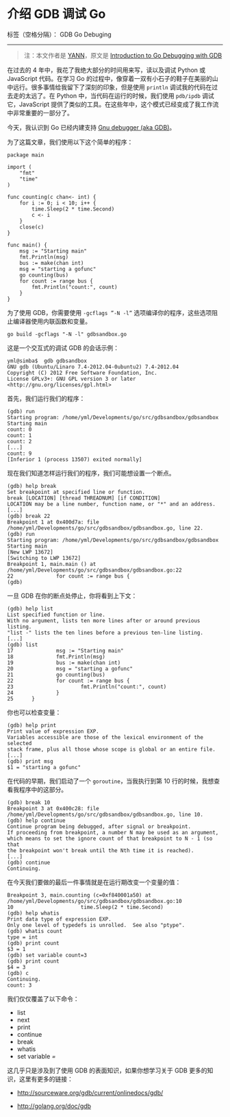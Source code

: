 # 介绍 GDB 调试 Go

标签（空格分隔）： GDB Go Debuging

---

> 注：本文作者是 [YANN][1]，原文是 [Introduction to Go Debugging with GDB][2]

在过去的 4 年中，我花了我绝大部分的时间用来写，读以及调试  Python 或 JavaScript 代码。在学习 Go 的过程中，像穿着一双有小石子的鞋子在美丽的山中远行。很多事情给我留下了深刻的印象，但是使用 `println` 调试我的代码在过去走的太远了。在 Python 中，当代码在运行的时候，我们使用 `pdb/ipdb` 调试它，JavaScript 提供了类似的工具。在这些年中，这个模式已经变成了我工作流中非常重要的一部分了。

今天，我认识到 Go 已经内建支持  [Gnu debugger (aka GDB)][3]。

为了这篇文章，我们使用以下这个简单的程序：

```
package main

import (
    "fmt"
    "time"
)

func counting(c chan<- int) {
    for i := 0; i < 10; i++ {
        time.Sleep(2 * time.Second)
        c <- i
    }
    close(c)
}

func main() {
    msg := "Starting main"
    fmt.Println(msg)
    bus := make(chan int)
    msg = "starting a gofunc"
    go counting(bus)
    for count := range bus {
        fmt.Println("count:", count)
    }
}
```

为了使用 GDB，你需要使用 `-gcflags ”-N -l”` 选项编译你的程序，这些选项阻止编译器使用内联函数和变量。

```
go build -gcflags "-N -l" gdbsandbox.go
```

这是一个交互式的调试 GDB 的会话示例：

```
yml@simba$  gdb gdbsandbox 
GNU gdb (Ubuntu/Linaro 7.4-2012.04-0ubuntu2) 7.4-2012.04
Copyright (C) 2012 Free Software Foundation, Inc.
License GPLv3+: GNU GPL version 3 or later <http://gnu.org/licenses/gpl.html>
```

首先，我们运行我们的程序：

```
(gdb) run
Starting program: /home/yml/Developments/go/src/gdbsandbox/gdbsandbox 
Starting main
count: 0
count: 1
count: 2
[...]
count: 9
[Inferior 1 (process 13507) exited normally]
```

现在我们知道怎样运行我们的程序，我们可能想设置一个断点。

```
(gdb) help break 
Set breakpoint at specified line or function.
break [LOCATION] [thread THREADNUM] [if CONDITION]
LOCATION may be a line number, function name, or "*" and an address.
[...]
(gdb) break 22
Breakpoint 1 at 0x400d7a: file /home/yml/Developments/go/src/gdbsandbox/gdbsandbox.go, line 22.
(gdb) run
Starting program: /home/yml/Developments/go/src/gdbsandbox/gdbsandbox 
Starting main
[New LWP 13672]
[Switching to LWP 13672]
Breakpoint 1, main.main () at /home/yml/Developments/go/src/gdbsandbox/gdbsandbox.go:22
22              for count := range bus {
(gdb) 
```

一旦 GDB 在你的断点处停止，你将看到上下文：

```
(gdb) help list
List specified function or line.
With no argument, lists ten more lines after or around previous listing.
"list -" lists the ten lines before a previous ten-line listing.
[...]
(gdb) list
17              msg := "Starting main"
18              fmt.Println(msg)
19              bus := make(chan int)
20              msg = "starting a gofunc"
21              go counting(bus)
22              for count := range bus {
23                      fmt.Println("count:", count)
24              }
25      }
```

你也可以检查变量：

```
(gdb) help print
Print value of expression EXP.
Variables accessible are those of the lexical environment of the selected
stack frame, plus all those whose scope is global or an entire file.
[...]
(gdb) print msg
$1 = "starting a gofunc"
```

在代码的早期，我们启动了一个 `goroutine`，当我执行到第 10 行的时候，我想查看我程序中的这部分。

```
(gdb) break 10
Breakpoint 3 at 0x400c28: file /home/yml/Developments/go/src/gdbsandbox/gdbsandbox.go, line 10.
(gdb) help continue
Continue program being debugged, after signal or breakpoint.
If proceeding from breakpoint, a number N may be used as an argument,
which means to set the ignore count of that breakpoint to N - 1 (so that
the breakpoint won't break until the Nth time it is reached).
[...]
(gdb) continue
Continuing.
```

在今天我们要做的最后一件事情就是在运行期改变一个变量的值：

```
Breakpoint 3, main.counting (c=0xf840001a50) at /home/yml/Developments/go/src/gdbsandbox/gdbsandbox.go:10
10                      time.Sleep(2 * time.Second)
(gdb) help whatis
Print data type of expression EXP.
Only one level of typedefs is unrolled.  See also "ptype".
(gdb) whatis count
type = int
(gdb) print count
$3 = 1
(gdb) set variable count=3
(gdb) print count
$4 = 3
(gdb) c
Continuing.
count: 3
```

我们仅仅覆盖了以下命令：

 - list
 - next
 - print
 - continue
 - break <line number=“number”>
 - whatis
 - set variable <var>=<value>

这几乎只是涉及到了使用 GDB 的表面知识，如果你想学习关于 GDB 更多的知识，这里有更多的链接：

- http://sourceware.org/gdb/current/onlinedocs/gdb/
- http://golang.org/doc/gdb

  [1]: http://lincolnloop.com/blog/by-author/yml/
  [2]: http://lincolnloop.com/blog/introduction-go-debugging-gdb/
  [3]: http://sourceware.org/gdb/current/onlinedocs/gdb/
